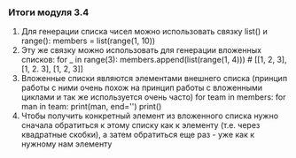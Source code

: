 ### Итоги модуля 3.4 ###
1. Для генерации списка чисел можно использовать связку list() и range():
    members = list(range(1, 10))
2. Эту же связку можно использовать для генерации вложенных списков:
    for _ in range(3):
        members.append(list(range(1, 4)))
        # [[1, 2, 3], [1, 2. 3], [1, 2, 3]]
3. Вложенные списки являются элементами внешнего списка
   (принцип работы с ними очень похож на принцип работы с вложенными циклами и так же используется очень часто)
    for team in members:
        for man in team:
            print(man, end='')
        print()
4. Чтобы получить конкретный элемент из вложенного списка нужно сначала обратиться к этому списку как к элементу (т.е. через квадратные скобки), а затем обратиться еще раз - уже как к нужному нам элементу